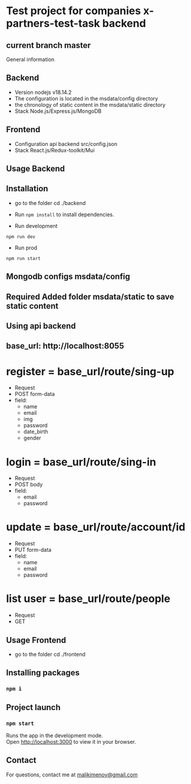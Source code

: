# Test project for companies x-partners-test-task backend
## current branch master
General information
## Backend
- Version nodejs v18.14.2
- The configuration is located in the msdata/config directory
- the chronology of static content in the msdata/static directory  
- Stack Node.js/Express.js/MongoDB

## Frontend
- Configuration api backend src/config.json
- Stack React.js/Redux-toolkit/Mui


## Usage Backend

## Installation
- go to the folder cd ./backend
- Run `npm install` to install dependencies.

- Run development
``` 
npm run dev
```

- Run prod
```
npm run start
``` 

## Mongodb configs msdata/config
## Required Added folder msdata/static to save static content

## Using api backend
## base_url: http://localhost:8055

# register = base_url/route/sing-up 
- Request
- POST form-data
- field: 
    - name
    - email
    - img
    - password
    - date_birth
    - gender


# login = base_url/route/sing-in
- Request
- POST body
- field: 
    - email
    - password

# update = base_url/route/account/id
- Request
- PUT form-data
- field: 
    - name
    - email
    - password

# list user = base_url/route/people
- Request
- GET

## Usage Frontend
- go to the folder cd ./frontend

## Installing packages
### `npm i`

## Project launch
### `npm start`

Runs the app in the development mode.\
Open [http://localhost:3000](http://localhost:3000) to view it in your browser.

## Contact
For questions, contact me at malikimenov@gmail.com
